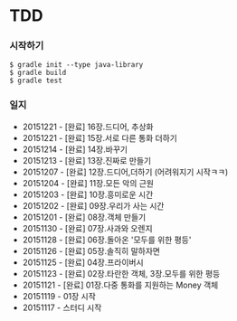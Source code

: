 # TDD

### 시작하기

```
$ gradle init --type java-library
$ gradle build
$ gradle test
```

### 일지
- 20151221 - [완료] 16장.드디어, 추상화
- 20151221 - [완료] 15장.서로 다른 통화 더하기
- 20151214 - [완료] 14장.바꾸기
- 20151213 - [완료] 13장.진짜로 만들기
- 20151207 - [완료] 12장.드디어,더하기 (어려워지기 시작ㅋㅋ)
- 20151204 - [완료] 11장.모든 악의 근원
- 20151203 - [완료] 10장.흥미로운 시간
- 20151202 - [완료] 09장.우리가 사는 시간
- 20151201 - [완료] 08장.객체 만들기
- 20151130 - [완료] 07장.사과와 오렌지
- 20151128 - [완료] 06장.돌아온 '모두를 위한 평등'
- 20151126 - [완료] 05장.솔직히 말하자면
- 20151125 - [완료] 04장.프라이버시
- 20151123 - [완료] 02장.타란한 객체, 3장.모두를 위한 평등
- 20151121 - [완료] 01장.다중 통화를 지원하는 Money 객체
- 20151119 - 01장 시작
- 20151117 - 스터디 시작
